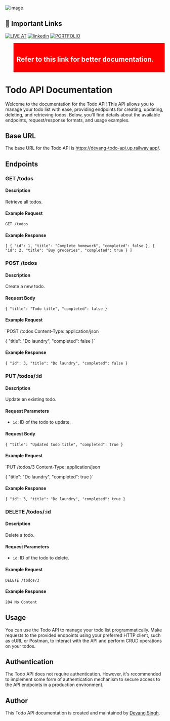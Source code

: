 ![image](https://github.com/devang-singh0/TODO_API/assets/100257042/955a2dfb-b7ab-4d8d-86fb-96bb03e4bfeb)


## 🔗 Important Links
[![LIVE AT](https://img.shields.io/badge/LIVE_AT-000?style=for-the-badge&logo=ko-fi&logoColor=white)]([https://megamart-1.vercel.app/](https://devang-todo-api.up.railway.app/))
[![linkedin](https://img.shields.io/badge/linkedin-0A66C2?style=for-the-badge&logo=linkedin&logoColor=white)](https://www.linkedin.com/in/devang-singh-b29353255/)
[![PORTFOLIO](https://img.shields.io/badge/portfolio-1DA1F2?style=for-the-badge&logo=github&logoColor=white)](https://devang-singh0.github.io/portfolio/)


<blockquote style="background-color:red; color:white; padding:10px;">
  <h2>Refer to <a href="https://devang-todo-api.up.railway.app/" style="color:white; text-decoration:none;">this link</a> for better documentation.</h2>
</blockquote>



Todo API Documentation
======================

Welcome to the documentation for the Todo API! This API allows you to manage your todo list with ease, providing endpoints for creating, updating, deleting, and retrieving todos. Below, you'll find details about the available endpoints, request/response formats, and usage examples.

Base URL
--------

The base URL for the Todo API is <https://devang-todo-api.up.railway.app/>.

Endpoints
---------

### GET /todos

#### Description

Retrieve all todos.

#### Example Request


`GET /todos`

#### Example Response


`[
  {
    "id": 1,
    "title": "Complete homework",
    "completed": false
  },
  {
    "id": 2,
    "title": "Buy groceries",
    "completed": true
  }
]`

### POST /todos

#### Description

Create a new todo.

#### Request Body


`{
  "title": "Todo title",
  "completed": false
}`

#### Example Request


`POST /todos
Content-Type: application/json

{
  "title": "Do laundry",
  "completed": false
}`

#### Example Response


`{
  "id": 3,
  "title": "Do laundry",
  "completed": false
}`

### PUT /todos/:id

#### Description

Update an existing todo.

#### Request Parameters

-   `id`: ID of the todo to update.

#### Request Body


`{
  "title": "Updated todo title",
  "completed": true
}`

#### Example Request


`PUT /todos/3
Content-Type: application/json

{
  "title": "Do laundry",
  "completed": true
}`

#### Example Response


`{
  "id": 3,
  "title": "Do laundry",
  "completed": true
}`

### DELETE /todos/:id

#### Description

Delete a todo.

#### Request Parameters

-   `id`: ID of the todo to delete.

#### Example Request

`DELETE /todos/3`

#### Example Response

`204 No Content`

Usage
-----
You can use the Todo API to manage your todo list programmatically. Make requests to the provided endpoints using your preferred HTTP client, such as cURL or Postman, to interact with the API and perform CRUD operations on your todos.

Authentication
--------------

The Todo API does not require authentication. However, it's recommended to implement some form of authentication mechanism to secure access to the API endpoints in a production environment.

Author
------

This Todo API documentation is created and maintained by [Devang Singh](https://github.com/devang-singh0).

